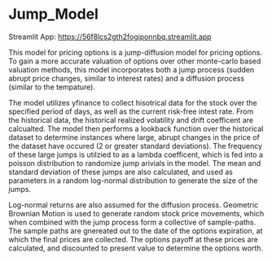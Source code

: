 # Jump_Model
Streamlit App: https://56f8lcs2gth2fogiponnbq.streamlit.app

This model for pricing options is a jump-diffusion model for pricing options. To gain a more accurate valuation of options over other monte-carlo based valuation methods, this model incorporates both a jump process (sudden abrupt price changes, similar to interest rates) and a diffusion process (similar to the tempature). 


The model utilizes yfinance to collect hisotrical data for the stock over the specified period of days, as well as the current risk-free intest rate. From the historical data, the historical realized volatility and drift coefficent are calcualted. The model then performs a lookback function over the historical dataset to determine instances where large, abrupt changes in the price of the dataset have occured (2 or greater standard deviations). The frequency of these large jumps is utilzied to as a lambda coefficent, which is fed into a poisson distribution to randomize jump arivials in the model. The mean and standard deviation of these jumps are also calculated, and used as parameters in a random log-normal distribution to generate the size of the jumps.

Log-normal returns are also assumed for the diffusion process. Geometric Brownian Motion is used to generate random stock price movements, which when combined with the jump process form a collective of sample-paths. The sample paths are gnereated out to the date of the options expiration, at which the final prices are collected. The options payoff at these prices are calculated, and discounted to present value to determine the options worth.
